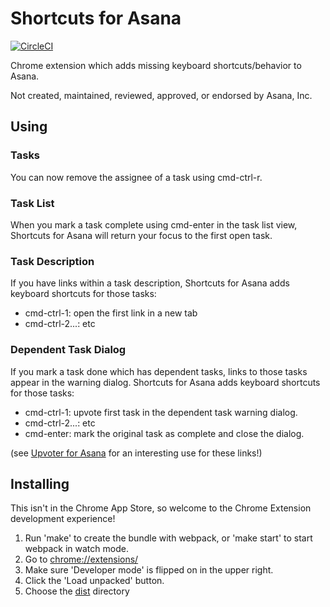 # Shortcuts for Asana

[![CircleCI](https://circleci.com/gh/apiology/shortcuts-for-asana.svg?style=svg)](https://circleci.com/gh/apiology/shortcuts-for-asana)

Chrome extension which adds missing keyboard shortcuts/behavior to Asana.

Not created, maintained, reviewed, approved, or endorsed by Asana, Inc.

## Using

### Tasks

You can now remove the assignee of a task using cmd-ctrl-r.

### Task List

When you mark a task complete using cmd-enter in the task list view,
Shortcuts for Asana will return your focus to the first open task.

### Task Description

If you have links within a task description, Shortcuts for Asana adds
keyboard shortcuts for those tasks:

* cmd-ctrl-1: open the first link in a new tab
* cmd-ctrl-2...: etc

### Dependent Task Dialog

If you mark a task done which has dependent tasks, links to those
tasks appear in the warning dialog.  Shortcuts for Asana adds keyboard
shortcuts for those tasks:

* cmd-ctrl-1: upvote first task in the dependent task warning dialog.
* cmd-ctrl-2...: etc
* cmd-enter: mark the original task as complete and close the dialog.

(see [Upvoter for
Asana](https://github.com/apiology/upvoter-for-asana) for an
interesting use for these links!)

## Installing

This isn't in the Chrome App Store, so welcome to the Chrome Extension
development experience!

1. Run 'make' to create the bundle with webpack, or 'make start' to
   start webpack in watch mode.
2. Go to [chrome://extensions/](chrome://extensions/)
3. Make sure 'Developer mode' is flipped on in the upper right.
4. Click the 'Load unpacked' button.
5. Choose the [dist](./dist) directory
